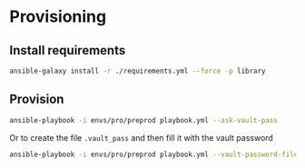 # Provisioning

## Install requirements

```bash
ansible-galaxy install -r ./requirements.yml --force -p library
```

## Provision

```bash
ansible-playbook -i envs/pro/preprod playbook.yml --ask-vault-pass
```

Or to create the file `.vault_pass` and then fill it with the vault password

```bash
ansible-playbook -i envs/pro/preprod playbook.yml --vault-password-file=.vault_pass
```
